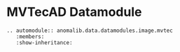 # MVTecAD Datamodule

```{eval-rst}
.. automodule:: anomalib.data.datamodules.image.mvtec
   :members:
   :show-inheritance:
```
